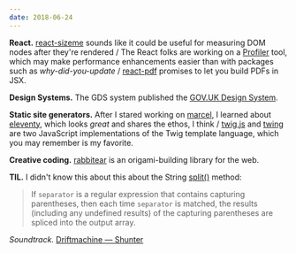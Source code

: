 ```yaml
---
date: 2018-06-24
---
```


__React.__ [react-sizeme](https://github.com/ctrlplusb/react-sizeme) sounds like it could be useful for measuring DOM nodes after they're rendered / The React folks are working on a [Profiler](https://twitter.com/brian_d_vaughn/status/1009977215176491008) tool, which may make performance enhancements easier than with packages such as _why-did-you-update_ / [react-pdf](https://github.com/diegomura/react-pdf) promises to let you build PDFs in JSX.

__Design Systems.__ The GDS system published the [GOV.UK Design System](https://design-system.service.gov.uk/).

__Static site generators.__ After I stared working on [marcel](https://github.com/marceljs), I learned about [eleventy](https://github.com/11ty/eleventy), which looks _great_ and shares the ethos, I think / [twig.js](https://github.com/twigjs/twig.js) and [twing](https://github.com/ericmorand/twing) are two JavaScript implementations of the Twig template language, which you may remember is my favorite.

__Creative coding.__ [rabbitear](https://rabbitear.org/) is an origami-building library for the web.

__TIL.__ I didn't know this about this about the String [split()](https://developer.mozilla.org/en-US/docs/Web/JavaScript/Reference/Global_Objects/String/split) method:

> If `separator` is a regular expression that contains capturing parentheses, then each time `separator` is matched, the results (including any undefined results) of the capturing parentheses are spliced into the output array.

_Soundtrack._ [Driftmachine — Shunter](https://umorrex.bandcamp.com/album/shunter)